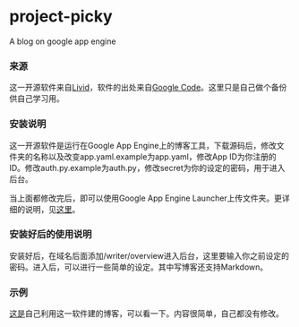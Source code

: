 project-picky
=============

A blog on google app engine

### 来源
这一开源软件来自[Livid](http://picky.olivida.com/about)，软件的出处来自[Google Code](https://code.google.com/p/project-picky/)。这里只是自己做个备份供自己学习用。

### 安装说明
这一开源软件是运行在Google App Engine上的博客工具，下载源码后，修改文件夹的名称以及改变app.yaml.example为app.yaml，修改App ID为你注册的ID。修改auth.py.example为auth.py，修改secret为你的设定的密码，用于进入后台。

当上面都修改完后，即可以使用Google App Engine Launcher上传文件夹。更详细的说明，见[这里](http://picky.olivida.com/picky)。

### 安装好后的使用说明
安装好后，在域名后面添加/writer/overview进入后台，这里要输入你之前设定的密码。进入后，可以进行一些简单的设定。其中写博客还支持Markdown。 

### 示例

[这是](http://hailinxin1900.appspot.com/)自己利用这一软件建的博客，可以看一下。内容很简单，自己都没有修改。